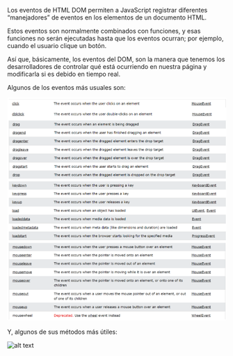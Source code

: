 
Los eventos de  HTML DOM permiten a JavaScript registrar diferentes “manejadores” de eventos en los elementos de un documento HTML. 

Estos eventos son normalmente combinados con funciones, y esas funciones no serán ejecutadas hasta que los eventos ocurran; por ejemplo, cuando el usuario clique un botón.

Así que, básicamente, los eventos del DOM, son la manera que tenemos los desarrolladores de controlar qué está ocurriendo en nuestra página y modificarla si es debido en tiempo real.

Algunos de los eventos más usuales son:

![alt text](https://github.com/Palomoman/Palomoman.github.io/blob/master/DOMevent/dom1.png?raw=true)

Y, algunos de sus métodos más útiles:

![alt text](https://github.com/[Palomoman]/[Palomoman.github.io]/blob/[master]/DOMevent/dom2.png?raw=true)

